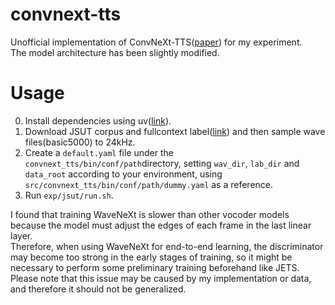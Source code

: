 # convnext-tts

Unofficial implementation of ConvNeXt-TTS([paper](https://ieeexplore.ieee.org/document/10446890)) for my experiment.  
The model architecture has been slightly modified.

# Usage

0. Install dependencies using uv([link](https://docs.astral.sh/uv/getting-started/installation/)).
1. Download JSUT corpus and fullcontext label([link](https://github.com/sarulab-speech/jsut-label)) and then sample wave files(basic5000) to 24kHz.
2. Create a `default.yaml` file under the `convnext_tts/bin/conf/path`directory, setting `wav_dir`, `lab_dir` and `data_root` according to your environment, using `src/convnext_tts/bin/conf/path/dummy.yaml` as a reference.
3. Run `exp/jsut/run.sh`.

I found that training WaveNeXt is slower than other vocoder models because the model must adjust the edges of each frame in the last linear layer.  
Therefore, when using WaveNeXt for end-to-end learning, the discriminator may become too strong in the early stages of training, so it might be necessary to perform some preliminary training beforehand like JETS.  
Please note that this issue may be caused by my implementation or data, and therefore it should not be generalized.
